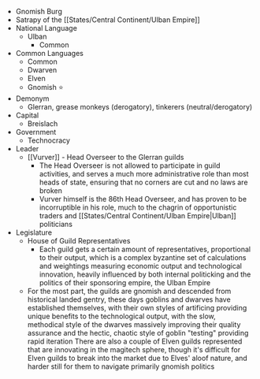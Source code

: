 - Gnomish Burg
- Satrapy of the [[States/Central Continent/Ulban Empire]]
- National Language
	- Ulban
		- Common
- Common Languages 
	- Common
	- Dwarven
	- Elven
	- Gnomish ⭐
- Demonym
	- Glerran, grease monkeys (derogatory), tinkerers (neutral/derogatory)
- Capital
	- Breislach
- Government
	- Technocracy
- Leader
	- [[Vurver]] - Head Overseer to the Glerran guilds
		- The Head Overseer is not allowed to participate in guild activities, and serves a much more administrative role than most heads of state, ensuring that no corners are cut and no laws are broken
		- Vurver himself is the 86th Head Overseer, and has proven to be incorruptible in his role, much to the chagrin of opportunistic traders and [[States/Central Continent/Ulban Empire|Ulban]] politicians
- Legislature
	- House of Guild Representatives
		- Each guild gets a certain amount of representatives, proportional to their output, which is a complex byzantine set of calculations and weightings measuring economic output and technological innovation, heavily influenced by both internal politicking and the politics of their sponsoring empire, the Ulban Empire
	- For the most part, the guilds are gnomish and descended from historical landed gentry, these days goblins and dwarves have established themselves, with their own styles of artificing providing unique benefits to the technological output, with the slow, methodical style of the dwarves massively improving their quality assurance and the hectic, chaotic style of goblin "testing" providing rapid iteration
	  There are also a couple of Elven guilds represented that are innovating in the magitech sphere, though it's difficult for Elven guilds to break into the market due to Elves' aloof nature, and harder still for them to navigate primarily gnomish politics